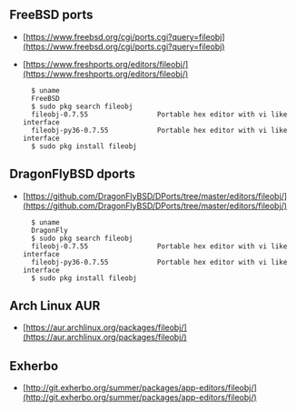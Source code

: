## FreeBSD ports

+ [https://www.freebsd.org/cgi/ports.cgi?query=fileobj](https://www.freebsd.org/cgi/ports.cgi?query=fileobj)

+ [https://www.freshports.org/editors/fileobj/](https://www.freshports.org/editors/fileobj/)

        $ uname
        FreeBSD
        $ sudo pkg search fileobj
        fileobj-0.7.55                 Portable hex editor with vi like interface
        fileobj-py36-0.7.55            Portable hex editor with vi like interface
        $ sudo pkg install fileobj

## DragonFlyBSD dports

+ [https://github.com/DragonFlyBSD/DPorts/tree/master/editors/fileobj/](https://github.com/DragonFlyBSD/DPorts/tree/master/editors/fileobj/)

        $ uname
        DragonFly
        $ sudo pkg search fileobj
        fileobj-0.7.55                 Portable hex editor with vi like interface
        fileobj-py36-0.7.55            Portable hex editor with vi like interface
        $ sudo pkg install fileobj

## Arch Linux AUR

+ [https://aur.archlinux.org/packages/fileobj/](https://aur.archlinux.org/packages/fileobj/)

## Exherbo

+ [http://git.exherbo.org/summer/packages/app-editors/fileobj/](http://git.exherbo.org/summer/packages/app-editors/fileobj/)
